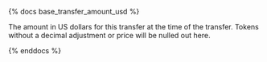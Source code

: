 {% docs base_transfer_amount_usd %}

The amount in US dollars for this transfer at the time of the transfer. Tokens without a decimal adjustment or price will be nulled out here. 

{% enddocs %}